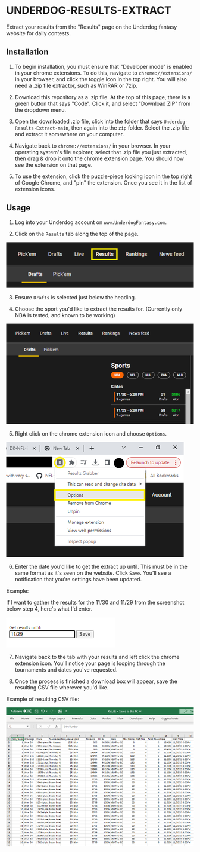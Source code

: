 # UNDERDOG-RESULTS-EXTRACT

Extract your results from the "Results" page on the Underdog fantasy website for daily contests.

## Installation

1. To begin installation, you must ensure that "Developer mode" is enabled in your chrome extensions. To do this, navigate to `chrome://extensions/` in your browser, and click the toggle icon in the top right. You will also need a .zip file extractor, such as WinRAR or 7zip.

2. Download this repository as a .zip file. At the top of this page, there is a green button that says "Code". Click it, and select "Download ZIP" from the dropdown menu.

3. Open the downloaded .zip file, click into the folder that says `Underdog-Results-Extract-main`, then again into the `zip` folder. Select the .zip file and extract it somewhere on your computer.

4. Navigate back to `chrome://extensions/` in your browser. In your operating system's file explorer, select that .zip file you just extracted, then drag & drop it onto the chrome extension page. You should now see the extension on that page.

5. To use the extension, click the puzzle-piece looking icon in the top right of Google Chrome, and "pin" the extension. Once you see it in the list of extension icons.

## Usage

1. Log into your Underdog account on `www.UnderdogFantasy.com`.

2. Click on the `Results` tab along the top of the page.

![Download image](readme_img/results_heading.png)

3. Ensure `Drafts` is selected just below the heading.

4. Choose the sport you'd like to extract the results for. (Currently only NBA is tested, and known to be working)

![Download image](readme_img/results.png)

5. Right click on the chrome extension icon and choose `Options`.

![Download image](readme_img/options_click.png)

6. Enter the date you'd like to get the extract up until. This must be in the same format as it's seen on the website. Click `Save`. You'll see a notification that you're settings have been updated.

Example:

If I want to gather the results for the 11/30 and 11/29 from the screenshot below step 4, here's what I'd enter.

![Download image](readme_img/settings.PNG)

7. Navigate back to the tab with your results and left click the chrome extension icon. You'll notice your page is looping through the tournaments and dates you've requested.

8. Once the process is finished a download box will appear, save the resulting CSV file wherever you'd like.

Example of resulting CSV file:

![Download image](readme_img/results_csv.PNG)
